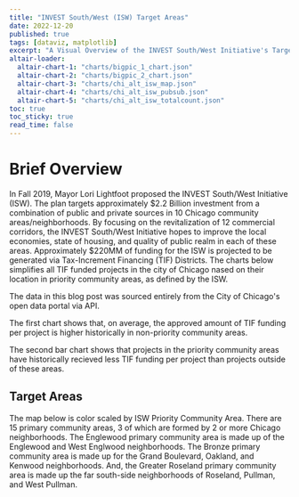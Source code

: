 ```yaml
---
title: "INVEST South/West (ISW) Target Areas"
date: 2022-12-20
published: true
tags: [dataviz, matplotlib]
excerpt: "A Visual Overview of the INVEST South/West Initiative's Target Areas implicated by Tax-Increment Financing."
altair-loader:
  altair-chart-1: "charts/bigpic_1_chart.json"
  altair-chart-2: "charts/bigpic_2_chart.json"
  altair-chart-3: "charts/chi_alt_isw_map.json"
  altair-chart-4: "charts/chi_alt_isw_pubsub.json"
  altair-chart-5: "charts/chi_alt_isw_totalcount.json"
toc: true
toc_sticky: true
read_time: false
---
```


# Brief Overview

In Fall 2019, Mayor Lori Lightfoot proposed the INVEST South/West Initiative (ISW). The plan targets approximately $2.2 Billion investment from a combination of public and private sources in 10 Chicago community areas/neighborhoods. By focusing on the revitalization of 12 commercial corridors, the INVEST South/West Initiative hopes to improve the local economies, state of housing, and quality of public realm in each of these areas. Approximately $220MM of funding for the ISW is projected to be generated via Tax-Increment Financing (TIF) Districts. The charts below simplifies all TIF funded projects in the city of Chicago nased on their location in priority community areas, as defined by the ISW. 

The data in this blog post was sourced entirely from the City of Chicago's open data portal via API.

<div id="altair-chart-1"></div>

The first chart shows that, on average, the approved amount of TIF funding per project is higher historically in non-priority community areas.

<div id="altair-chart-2"></div>

The second bar chart shows that projects in the priority community areas have historically recieved less TIF funding per project than projects outside of these areas.

## Target Areas

The map below is color scaled by ISW Priority Community Area. There are 15 primary community areas, 3 of which are formed by 2 or more Chicago neighborhoods. The Englewood primary community area is made up of the Englewood and West Englwood neighborhoods. The Bronze primary community area is made up for the Grand Boulevard, Oakland, and Kenwood neighborhoods. And, the Greater Roseland primary community area is made up the far south-side neighborhoods of Roseland, Pullman, and West Pullman.

<div id="altair-chart-3"></div>
<div id="altair-chart-4"></div>

<div id="altair-chart-5"></div>


